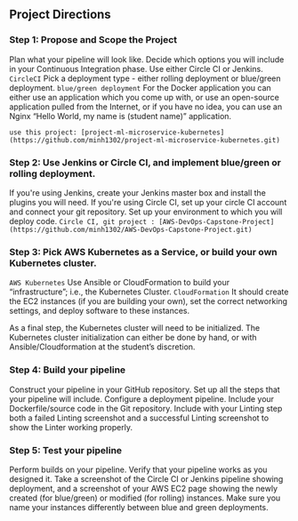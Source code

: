 ## Project Directions

### Step 1: Propose and Scope the Project
Plan what your pipeline will look like.
Decide which options you will include in your Continuous Integration phase. Use either Circle CI or Jenkins.
```CircleCI```
Pick a deployment type - either rolling deployment or blue/green deployment.
```blue/green deployment```
For the Docker application you can either use an application which you come up with, 
or use an open-source application pulled from the Internet, 
or if you have no idea, you can use an Nginx “Hello World, my name is (student name)” application.

```use this project: [project-ml-microservice-kubernetes](https://github.com/minh1302/project-ml-microservice-kubernetes.git)```

### Step 2: Use Jenkins or Circle CI, and implement blue/green or rolling deployment.
If you're using Jenkins, create your Jenkins master box and install the plugins you will need.
If you're using Circle CI, set up your circle CI account and connect your git repository.
Set up your environment to which you will deploy code.
```Circle CI, git project : [AWS-DevOps-Capstone-Project](https://github.com/minh1302/AWS-DevOps-Capstone-Project.git)```

### Step 3: Pick AWS Kubernetes as a Service, or build your own Kubernetes cluster.
```AWS Kubernetes```
Use Ansible or CloudFormation to build your “infrastructure”; i.e., the Kubernetes Cluster.
```CloudFormation```
It should create the EC2 instances (if you are building your own), set the correct networking settings, 
and deploy software to these instances.

As a final step, the Kubernetes cluster will need to be initialized. 
The Kubernetes cluster initialization can either be done by hand, 
or with Ansible/Cloudformation at the student’s discretion.

### Step 4: Build your pipeline
Construct your pipeline in your GitHub repository.
Set up all the steps that your pipeline will include.
Configure a deployment pipeline.
Include your Dockerfile/source code in the Git repository.
Include with your Linting step both a failed Linting screenshot 
and a successful Linting screenshot to show the Linter working properly.

### Step 5: Test your pipeline
Perform builds on your pipeline.
Verify that your pipeline works as you designed it.
Take a screenshot of the Circle CI or Jenkins pipeline showing deployment, 
and a screenshot of your AWS EC2 page showing the newly created (for blue/green) or modified (for rolling) instances. 
Make sure you name your instances differently between blue and green deployments.